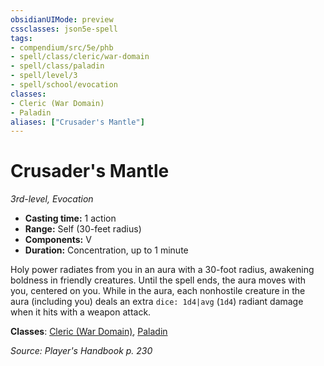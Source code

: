 ```yaml
---
obsidianUIMode: preview
cssclasses: json5e-spell
tags:
- compendium/src/5e/phb
- spell/class/cleric/war-domain
- spell/class/paladin
- spell/level/3
- spell/school/evocation
classes:
- Cleric (War Domain)
- Paladin
aliases: ["Crusader's Mantle"]
---
```

# Crusader's Mantle
*3rd-level, Evocation*  

- **Casting time:** 1 action
- **Range:** Self (30-feet radius)
- **Components:** V
- **Duration:** Concentration, up to 1 minute

Holy power radiates from you in an aura with a 30-foot radius, awakening boldness in friendly creatures. Until the spell ends, the aura moves with you, centered on you. While in the aura, each nonhostile creature in the aura (including you) deals an extra `dice: 1d4|avg` (`1d4`) radiant damage when it hits with a weapon attack.

**Classes**: [Cleric (War Domain)](4-Resources/Compendium/classes/cleric-war-domain.md), [Paladin](4-Resources/Compendium/classes/paladin.md)

*Source: Player's Handbook p. 230*